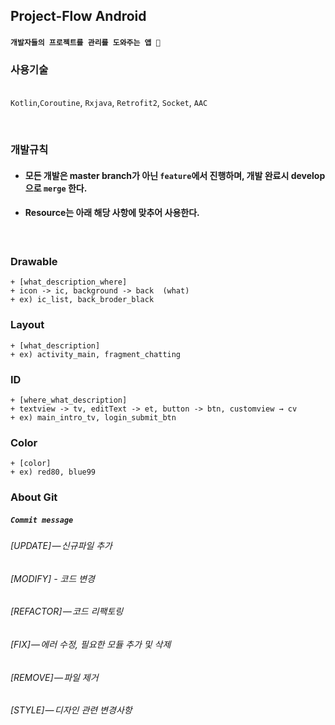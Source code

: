 ## Project-Flow Android

 #### ```개발자들의 프로젝트를 관리를 도와주는 앱 📂```
### 사용기술
<br> ```Kotlin```,```Coroutine```, ```Rxjava```,  ```Retrofit2```, ```Socket```, ```AAC```

<br>

### 개발규칙

+ #### 모든 개발은 master branch가 아닌 ```feature```에서 진행하며, 개발 완료시 develop으로 ```merge``` 한다.

+ #### Resource는 아래 해당 사항에 맞추어 사용한다.
<br>

  ### Drawable
    + [what_description_where]
    + icon -> ic, background -> back  (what)
    + ex) ic_list, back_broder_black
  
  ### Layout
    + [what_description]
    + ex) activity_main, fragment_chatting
  
  ### ID
    + [where_what_description]
    + textview -> tv, editText -> et, button -> btn, customview → cv 
    + ex) main_intro_tv, login_submit_btn
  
  ### Color
    + [color]
    + ex) red80, blue99


### 	About Git 

  ##### ```Commit message ```

   ###### [UPDATE] — 신규파일 추가
   ###### [MODIFY] - 코드 변경
   ###### [REFACTOR] — 코드 리팩토링
   ###### [FIX] — 에러 수정, 필요한 모듈 추가 및 삭제
   ###### [REMOVE] — 파일 제거
   ###### [STYLE] — 디자인 관련 변경사항

